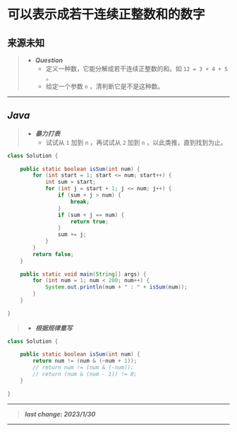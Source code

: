 # 可以表示成若干连续正整数和的数字

## 来源未知

> - ***Question***
>   - 定义一种数，它能分解成若干连续正整数的和。如 `12 = 3 + 4 + 5` 。
>   - 给定一个参数 `n` ，清判断它是不是这种数。

---

## *Java*

> - ***暴力打表***
>   - 试试从 `1` 加到 `n` ，再试试从 `2` 加到 `n` ，以此类推，直到找到为止。

```java
class Solution {
    
    public static boolean isSum(int num) {
        for (int start = 1; start <= num; start++) {
            int sum = start;
            for (int j = start + 1; j <= num; j++) {
                if (sum + j > num) {
                    break;
                }
                if (sum + j == num) {
                    return true;
                }
                sum += j;
            }
        }
        return false;
    }
    
    public static void main(String[] args) {
        for (int num = 1; num < 200; num++) {
            System.out.println(num + " : " + isSum(num));
        }
    }
    
}
```

> - ***根据规律重写***

```java
class Solution {
    
    public static boolean isSum(int num) {
        return num != (num & (~num + 1));
        // return num != (num & (-num));
        // return (num & (num - 1)) != 0;
    }
    
}
```

---

> ***last change: 2023/1/30***

---
